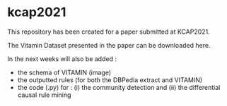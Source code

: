 # kcap2021

This repository has been created for a paper submitted at KCAP2021.

The Vitamin Dataset presented in the paper can be downloaded here.

In the next weeks will also be added :
- the schema of VITAMIN (image)
- the outputted rules (for both the DBPedia extract and VITAMIN)
- the code (.py) for : (i) the community detection and (ii) the differential causal rule mining
